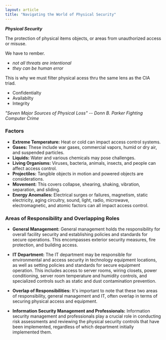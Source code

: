 ```yaml
---
layout: article
title: "Navigating the World of Physical Security"
---
```


***Physical Security***

The protection of physical items objects, or areas from unauthorized access or misuse.

We have to rember. 
- *not all threats are intentional*
- *they can be human error*

This is why we must filter physical acess thru the same lens as the CIA triad.
- Confidentialty
- Availabilty
- Integrity

*"Seven Major Sources of Physical Loss" -- Donn B. Parker Fighting Computer Crime*

### Factors
- **Extreme Temperature:** Heat or cold can impact access control systems.
- **Gases:** These include war gases, commercial vapors, humid or dry air, and suspended particles.
- **Liquids:** Water and various chemicals may pose challenges.
- **Living Organisms:** Viruses, bacteria, animals, insects, and people can affect access control.
- **Projectiles:** Tangible objects in motion and powered objects are considerations.
- **Movement:** This covers collapse, shearing, shaking, vibration, separation, and sliding.
- **Energy Anomalies:** Electrical surges or failures, magnetism, static electricity, aging circuitry, sound, light, radio, microwave, electromagnetic, and atomic factors can all impact access control.

### Areas of Responsibility and Overlapping Roles

- **General Management:** General management holds the responsibility for overall facility security and establishing policies and standards for secure operations. This encompasses exterior security measures, fire protection, and building access.

- **IT Department:** The IT department may be responsible for environmental and access security in technology equipment locations, as well as setting policies and standards for secure equipment operation. This includes access to server rooms, wiring closets, power conditioning, server room temperature and humidity controls, and specialized controls such as static and dust contamination prevention.

- **Overlap of Responsibilities:** It's important to note that these two areas of responsibility, general management and IT, often overlap in terms of securing physical access and equipment.

- **Information Security Management and Professionals:** Information security management and professionals play a crucial role in conducting risk assessments and reviewing the physical security controls that have been implemented, regardless of which department initially implemented them.





